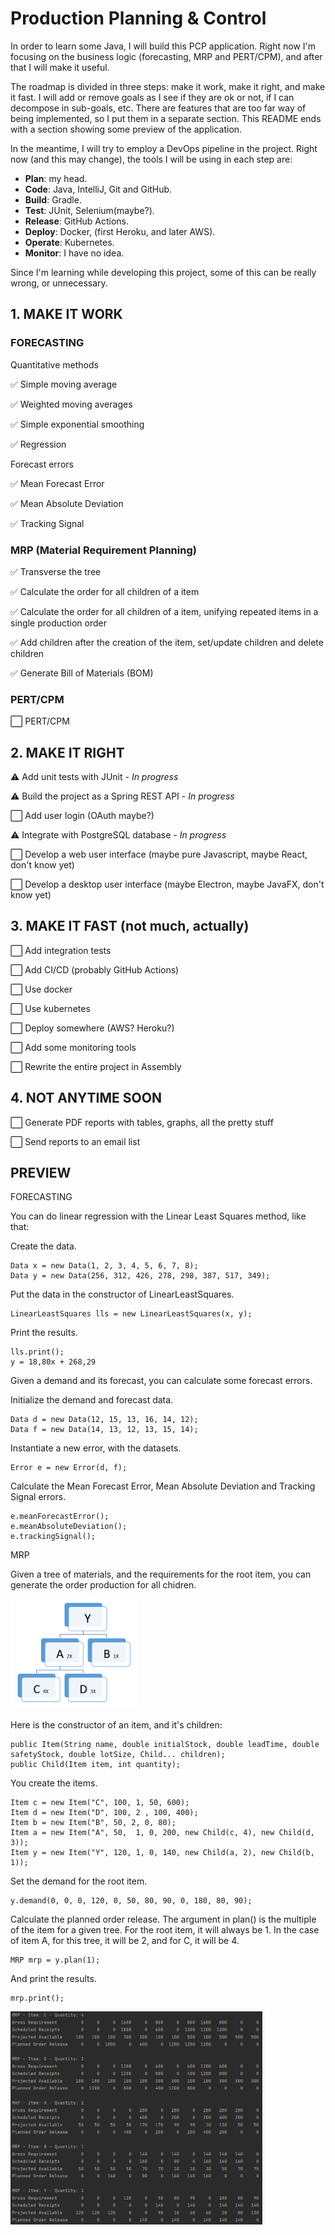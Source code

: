 # Production Planning & Control

In order to learn some Java, I will build this PCP application. Right now I'm focusing on the business logic (forecasting, MRP and PERT/CPM), and after that I will make it useful.

The roadmap is divided in three steps: make it work, make it right, and make it fast. I will add or remove goals as I see if they are ok or not, if I can decompose in sub-goals, etc. There are features that are too far way of being implemented, so I put them in a separate section. This README ends with a section showing some preview of the application.

In the meantime, I will try to employ a DevOps pipeline in the project. Right now (and this may change), the tools I will be using in each step are:

- **Plan**: my head.
- **Code**: Java, IntelliJ, Git and GitHub.
- **Build**: Gradle.
- **Test**: JUnit, Selenium(maybe?).
- **Release**: GitHub Actions.
- **Deploy**: Docker, (first Heroku, and later AWS).
- **Operate**: Kubernetes.
- **Monitor**: I have no idea.

Since I'm learning while developing this project, some of this can be really wrong, or unnecessary.

## 1. MAKE IT WORK

### FORECASTING

Quantitative methods

✅ Simple moving average

✅ Weighted moving averages

✅ Simple exponential smoothing

✅ Regression

Forecast errors

✅ Mean Forecast Error

✅ Mean Absolute Deviation

✅ Tracking Signal

### MRP (Material Requirement Planning)

✅ Transverse the tree

✅ Calculate the order for all children of a item

✅ Calculate the order for all children of a item, unifying repeated items in a single production order

✅ Add children after the creation of the item, set/update children and delete children

✅ Generate Bill of Materials (BOM)

### PERT/CPM
⬜ PERT/CPM

## 2. MAKE IT RIGHT
⚠️ Add unit tests with JUnit - *In progress*

⚠️ Build the project as a Spring REST API - *In progress*

⬜ Add user login (OAuth maybe?)

⚠️ Integrate with PostgreSQL database - *In progress*

⬜ Develop a web user interface (maybe pure Javascript, maybe React, don't know yet)

⬜ Develop a desktop user interface (maybe Electron, maybe JavaFX, don't know yet)

## 3. MAKE IT FAST (not much, actually)
⬜ Add integration tests

⬜ Add CI/CD (probably GitHub Actions)

⬜ Use docker

⬜ Use kubernetes

⬜ Deploy somewhere (AWS? Heroku?)

⬜ Add some monitoring tools

⬜ Rewrite the entire project in Assembly

## 4. NOT ANYTIME SOON
⬜ Generate PDF reports with tables, graphs, all the pretty stuff

⬜ Send reports to an email list

## PREVIEW

FORECASTING

You can do linear regression with the Linear Least Squares method, like that:

Create the data.
```
Data x = new Data(1, 2, 3, 4, 5, 6, 7, 8);
Data y = new Data(256, 312, 426, 278, 298, 387, 517, 349);
```

Put the data in the constructor of LinearLeastSquares.
```
LinearLeastSquares lls = new LinearLeastSquares(x, y);
```

Print the results.
```
lls.print();
y = 18,80x + 268,29
```

Given a demand and its forecast, you can calculate some forecast errors.

Initialize the demand and forecast data.
```
Data d = new Data(12, 15, 13, 16, 14, 12);
Data f = new Data(14, 13, 12, 13, 15, 14);
```

Instantiate  a new error, with the datasets.
```
Error e = new Error(d, f);
```

Calculate the Mean Forecast Error, Mean Absolute Deviation and Tracking Signal errors.
```
e.meanForecastError();
e.meanAbsoluteDeviation();
e.trackingSignal();
```

MRP

Given a tree of materials, and the requirements for the root item, you can generate the order production for all chidren.

<img src="img/tree.png" width="40%"/>

Here is the constructor of an item, and it's children:
```
public Item(String name, double initialStock, double leadTime, double safetyStock, double lotSize, Child... children);
public Child(Item item, int quantity);
```

You create the items.
```
Item c = new Item("C", 100, 1, 50, 600);
Item d = new Item("D", 100, 2 , 100, 400);
Item b = new Item("B", 50, 2, 0, 80);
Item a = new Item("A", 50,  1, 0, 200, new Child(c, 4), new Child(d, 3));
Item y = new Item("Y", 120, 1, 0, 140, new Child(a, 2), new Child(b, 1));
```

Set the demand for the root item.
```
y.demand(0, 0, 0, 120, 0, 50, 80, 90, 0, 180, 80, 90);
```

Calculate the planned order release. The argument in plan() is the multiple of the item for a given tree. For the root item, it will always be 1. In the case of item A, for this tree, it will be 2, and for C, it will be 4.
```
MRP mrp = y.plan(1);
```

And print the results.
```
mrp.print();
```
<img src="img/mrp.png" width="80%"/>
